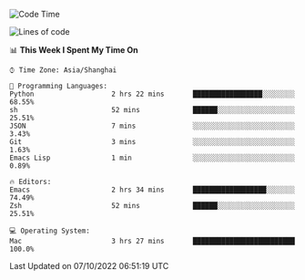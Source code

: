 <!--START_SECTION:waka-->
![Code Time](http://img.shields.io/badge/Code%20Time-894%20hrs%2025%20mins-blue)

![Lines of code](https://img.shields.io/badge/From%20Hello%20World%20I%27ve%20Written-22%20Thousand%20lines%20of%20code-blue)

📊 **This Week I Spent My Time On** 

```text
⌚︎ Time Zone: Asia/Shanghai

💬 Programming Languages: 
Python                   2 hrs 22 mins       █████████████████░░░░░░░░   68.55% 
sh                       52 mins             ██████░░░░░░░░░░░░░░░░░░░   25.51% 
JSON                     7 mins              ░░░░░░░░░░░░░░░░░░░░░░░░░   3.43% 
Git                      3 mins              ░░░░░░░░░░░░░░░░░░░░░░░░░   1.63% 
Emacs Lisp               1 min               ░░░░░░░░░░░░░░░░░░░░░░░░░   0.89%

🔥 Editors: 
Emacs                    2 hrs 34 mins       ██████████████████░░░░░░░   74.49% 
Zsh                      52 mins             ██████░░░░░░░░░░░░░░░░░░░   25.51%

💻 Operating System: 
Mac                      3 hrs 27 mins       █████████████████████████   100.0%

```


 Last Updated on 07/10/2022 06:51:19 UTC
<!--END_SECTION:waka-->
